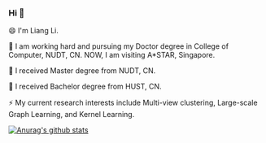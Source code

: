 ### Hi 👋
😄 I'm Liang Li.

🌱 I am working hard and pursuing my Doctor degree in College of Computer, NUDT, CN. NOW, I am visiting A*STAR, Singapore.

🔭 I received Master degree from NUDT, CN.

👯 I received Bachelor degree from HUST, CN.

⚡ My current research interests include Multi-view clustering, Large-scale Graph Learning, and Kernel Learning.

[![Anurag's github stats](https://github-readme-stats.vercel.app/api?username=liliangnudt)](https://github.com/anuraghazra/github-readme-stats)


<!--
**liliangnudt/liliangnudt** is a ✨ _special_ ✨ repository because its `README.md` (this file) appears on your GitHub profile.

Here are some ideas to get you started:

- 🔭 I’m currently working on ...
- 🌱 I’m currently learning ...
- 👯 I’m looking to collaborate on ...
- 🤔 I’m looking for help with ...
- 💬 Ask me about ...
- 📫 How to reach me: ...
- 😄 Pronouns: ...
- ⚡ Fun fact: ...
-->
